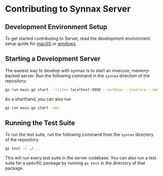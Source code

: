 # Contributing to Synnax Server

## Development Environment Setup

To get started contributing to Server, read the development environment setup guide for
[macOS](../docs/tech/setup-macos.md) or [windows](../docs/tech/setup-windows.md).

## Starting a Development Server

The easiest way to develop with synnax is to start an insecure, memory-backed server.
Run the following command in the `synnax` direction of the repository:

```bash
go run main.go start --listen localhost:9090 --verbose --insecure --mem
```

As a shorthand, you can also run

```bash
go run main.go start -vmi
```

## Running the Test Suite

To run the test suite, run the following command from the `synnax` directory of the
repository:

```bash
go test -v ./...
```

This will run every test suite in the server codebase. You can also run a test suite for
a specific package by running `go test` in the directory of that package.

